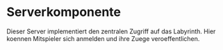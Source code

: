 # Serverkomponente

Dieser Server implementiert den zentralen Zugriff auf das Labyrinth.
Hier koennen Mitspieler sich anmelden und ihre Zuege veroeffentlichen.
